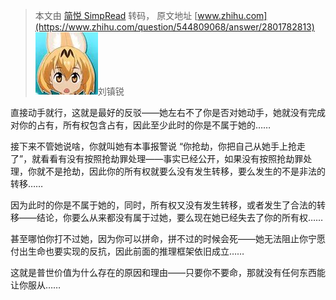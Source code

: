 > 本文由 [简悦 SimpRead](http://ksria.com/simpread/) 转码， 原文地址 [www.zhihu.com](https://www.zhihu.com/question/544809068/answer/2801782813) ![36236be0f920246953f9b8b91ef49ebf_MD5](../assets/36236be0f920246953f9b8b91ef49ebf_MD5.jpg)刘镇锐​

直接动手就行，这就是最好的反驳——她左右不了你是否对她动手，她就没有完成对你的占有，所有权包含占有，因此至少此时的你是不属于她的……

接下来不管她说啥，你就叫她有本事报警说 “你抢劫，你把自己从她手上抢走了”，就看看有没有按照抢劫罪处理——事实已经公开，如果没有按照抢劫罪处理，你就不是抢劫，因此你的所有权就要么没有发生转移，要么发生的不是非法的转移……

因为此时的你是不属于她的，同时，所有权又没有发生转移，或者发生了合法的转移——结论，你要么从来都没有属于过她，要么现在她已经失去了你的所有权……

甚至哪怕你打不过她，因为你可以拼命，拼不过的时候会死——她无法阻止你宁愿付出生命也要实现的反抗，因此前面的推理框架依旧成立……

这就是普世价值为什么存在的原因和理由——只要你不要命，那就没有任何东西能让你服从……